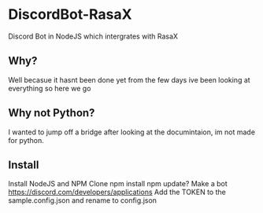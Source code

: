 # DiscordBot-RasaX
 Discord Bot in NodeJS which intergrates with RasaX

## Why?
Well becasue it hasnt been done yet from the few days ive been looking at everything so here we go

## Why not Python?
I wanted to jump off a bridge after looking at the documintaion, im not made for python.

## Install
Install NodeJS and NPM
Clone
npm install
npm update?
Make a bot https://discord.com/developers/applications
Add the TOKEN to the sample.config.json and rename to config.json